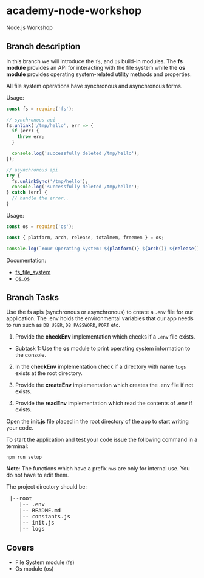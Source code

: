 # academy-node-workshop

Node.js Workshop

## Branch description

In this branch we will introduce the `fs`, and `os` build-in modules. The **fs module** provides an API for interacting with the file system while the **os module** provides operating system-related utility methods and properties.

All file system operations have synchronous and asynchronous forms.

Usage:

```js
const fs = require('fs');

// synchronous api
fs.unlink('/tmp/hello', err => {
  if (err) {
    throw err;
  }

  console.log('successfully deleted /tmp/hello');
});

// asynchronous api
try {
  fs.unlinkSync('/tmp/hello');
  console.log('successfully deleted /tmp/hello');
} catch (err) {
  // handle the error..
}
```

Usage:

```js
const os = require('os');

const { platform, arch, release, totalmem, freemem } = os;

console.log(`Your Operating System: ${platform()} ${arch()} ${release()}`);
```

Documentation:

- [fs_file_system](https://nodejs.org/dist/latest-v13.x/docs/api/fs.html#fs_file_system)
- [os_os](https://nodejs.org/api/os.html#os_os)

## Branch Tasks

Use the fs apis (synchronous or asynchronous) to create a `.env` file for our application. The .env holds the environmental variables that our app needs to run such as `DB_USER`, `DB_PASSWORD`, `PORT` etc.

1. Provide the **checkEnv** implementation which checks if a `.env` file exists.

- Subtask 1: Use the **os** module to print operating system information to the console.

2. In the **checkEnv** implementation check if a directory with name `logs` exists at the root directory.

3. Provide the **createEnv** implementation which creates the .env file if not exists.

4. Provide the **readEnv** implementation which read the contents of .env if exists.

Open the **init.js** file placed in the root directory of the app to start writing your code.

To start the application and test your code issue the following command in a terminal:

```
npm run setup
```

**Note**: The functions which have a prefix `nws` are only for internal use. You do not have to edit them.

The project directory should be:

 <pre>
 |--root
    |-- .env
    |-- README.md
    |-- constants.js
    |-- init.js
    |-- logs
</pre>

## Covers

- File System module (fs)
- Os module (os)
